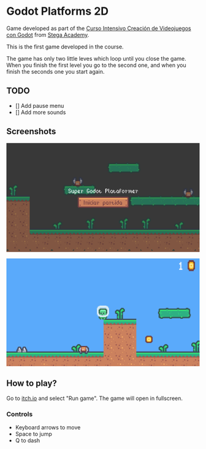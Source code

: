 # Godot Platforms 2D

Game developed as part of the [Curso Intensivo Creación de Videojuegos con Godot](https://stegaacademy.es/pdf/dossiergodot.pdf) from [Stega Academy](https://stegaacademy.es/). 

This is the first game developed in the course.

The game has only two little leves which loop until you close the game. When you finish the first level you go to the second one, and when you finish the seconds one you start again.

## TODO

- [] Add pause menu
- [] Add more sounds

## Screenshots

![](./docs/menu.png)

![](./docs/game.png)

## How to play?

Go to [itch.io](https://ismanapa.itch.io/godot-platforms-2d?password=stega) and select "Run game". The game will open in fullscreen. 

### Controls

- Keyboard arrows to move
- Space to jump
- Q to dash